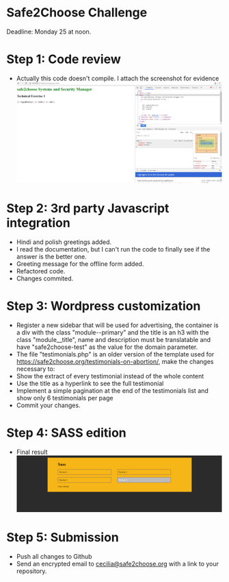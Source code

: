 # Safe2Choose Challenge
Deadline: Monday 25 at noon.


# Step 1: Code review
* Actually this code doesn't compile. I attach the screenshot for evidence 
  ![Screenshot](Step1/status.PNG)

# Step 2: 3rd party Javascript integration
* Hindi and polish greetings added.
* I read the documentation, but I can't run the code to finally see if the answer is the better one.
* Greeting message for the offline form added.
* Refactored code. 
* Changes commited.

# Step 3: Wordpress customization
* Register a new sidebar that will be used for advertising, the container is a div with the class "module--primary" and the title is an h3 with the class "module__title", name and description must be translatable and have "safe2choose-test" as the value for the domain parameter.
* The file "testimonials.php" is an older version of the template used for https://safe2choose.org/testimonials-on-abortion/, make the changes necessary to:
* Show the extract of every testimonial instead of the whole content
* Use the title as a hyperlink to see the full testimonial
* Implement a simple pagination at the end of the testimonials list and show only 6 testimonials per page
* Commit your changes.

# Step 4: SASS edition
* Final result
  ![Image](Step4/Screen.PNG)

# Step 5: Submission
* Push all changes to Github
* Send an encrypted email to cecilia@safe2choose.org with a link to your repository.
